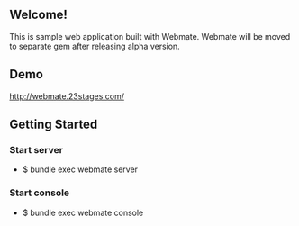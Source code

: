 ## Welcome!
This is sample web application built with Webmate.
Webmate will be moved to separate gem after releasing alpha version.

## Demo
http://webmate.23stages.com/

## Getting Started

### Start server
* $ bundle exec webmate server

### Start console
* $ bundle exec webmate console